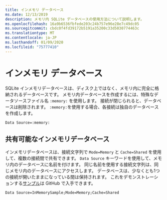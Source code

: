 ```yaml
---
title: インメモリ データベース
ms.date: 12/13/2019
description: メモリ内 SQLite データベースの使用方法について説明します。
ms.openlocfilehash: 16a9b6536fbfede203c24b757e96e28e7c49dc05
ms.sourcegitcommit: cbdc0f4fd39172b5191a35200c33d5030774463c
ms.translationtype: MT
ms.contentlocale: ja-JP
ms.lasthandoff: 01/09/2020
ms.locfileid: "75777410"
---
```

# <a name="in-memory-databases"></a>インメモリ データベース

SQLite インメモリデータベースは、ディスク上ではなく、メモリ内に完全に格納されるデータベースです。 メモリ内データベースを作成するには、特殊なデータソースファイル名 `:memory:` を使用します。 接続が閉じられると、データベースは削除されます。 `:memory:`を使用する場合、各接続は独自のデータベースを作成します。

```ConnectionString
Data Source=:memory:
```

## <a name="shareable-in-memory-databases"></a>共有可能なインメモリデータベース

インメモリデータベースは、接続文字列で `Mode=Memory` と `Cache=Shared` を使用して、複数の接続間で共有できます。 `Data Source` キーワードを使用して、メモリ内のデータベースに名前を付けます。 同じ名前を使用する接続文字列は、同じメモリ内のデータベースにアクセスします。 データベースは、少なくとも1つの接続が開いたままになっている間は保持されます。 これをデモンストレーションする[サンプル](https://github.com/dotnet/samples/blob/master/snippets/standard/data/sqlite/InMemorySample/Program.cs)は GitHub で入手できます。

```ConnectionString
Data Source=InMemorySample;Mode=Memory;Cache=Shared
```
